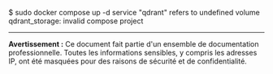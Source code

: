 $ sudo docker compose up -d
service "qdrant" refers to undefined volume qdrant_storage: invalid compose project

---
**Avertissement :** Ce document fait partie d'un ensemble de documentation professionnelle. Toutes les informations sensibles, y compris les adresses IP, ont été masquées pour des raisons de sécurité et de confidentialité.